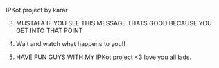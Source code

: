 IPKot project by karar   



3. MUSTAFA IF YOU SEE THIS MESSAGE THATS GOOD BECAUSE YOU GET INTO THAT POINT 

4. Wait and watch what happens to you!!

5. HAVE FUN GUYS WITH MY IPKot project <3 love you all lads.
